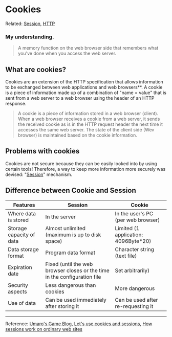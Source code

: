 # Cookies
Related: [Session](../../S/Session), [HTTP](../../../front-end-tips/1.internet/WhatisHTTP)

### My understanding.
> A memory function on the web browser side that remembers what you've done when you access the web server.

## What are cookies?
Cookies are an extension of the HTTP specification that allows information to be exchanged between web applications and web browsers**.
A cookie is a piece of information made up of a combination of "name = value" that is sent from a web server to a web browser using the header of an HTTP response.
> A cookie is a piece of information stored in a web browser (client).
When a web browser receives a cookie from a web server, it sends the received cookie as is in the HTTP request header the next time it accesses the same web server.
> The state of the client side (Wev browser) is maintained based on the cookie information.
## Problems with cookies
Cookies are not secure because they can be easily looked into by using certain tools!
Therefore, a way to keep more information more securely was devised: "[Session](../../S/Session)" mechanism.

## Difference between Cookie and Session
| Features | Session | Cookie |
| --- | --- | --- |
| Where data is stored | In the server | In the user's PC (per web browser) |
| Storage capacity of data | Almost unlimited (maximum is up to disk space) | Limited (1 application: 4096Byte*20)
| Data storage format | Program data format | Character string (text file) |
| Expiration date | Fixed (until the web browser closes or the time in the configuration file | Set arbitrarily) |
| Security aspects | Less dangerous than cookies | More dangerous |
| Use of data | Can be used immediately after storing it | Can be used after re-requesting it |

***

Reference: [Umaro's Game Blog](https://umaroidblog.com/webtechnology1),
[Let's use cookies and sessions](https://kanda-it-school-kensyu.com/php-basic-contents/pb_ch11/pb_1103/),
[How sessions work on ordinary web sites](https://blog.kozakana.net/2017/08/about_web_session/)
